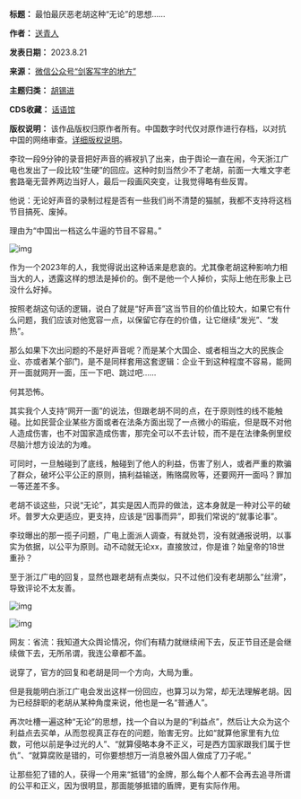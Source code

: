 

**标题：** 最怕最厌恶老胡这种“无论”的思想……  

**作者：** [送青人](https://chinadigitaltimes.net/space/剑客写字的地方)  

**发表日期：** 2023.8.21  

**来源：** [微信公众号“剑客写字的地方”](https://web.archive.org/web/https://mp.weixin.qq.com/s/Lk-53IFD9Dp8SIrXS0ToGw)  

**主题归类：** [胡锡进](https://chinadigitaltimes.net/space/胡锡进)  

**CDS收藏：** [话语馆](https://chinadigitaltimes.net/space/%E8%AF%9D%E8%AF%AD%E9%A6%86)  

**版权说明：** 该作品版权归原作者所有。中国数字时代仅对原作进行存档，以对抗中国的网络审查。[详细版权说明](https://chinadigitaltimes.net/chinese/copyright)。


李玟一段9分钟的录音把好声音的裤衩扒了出来，由于舆论一直在闹，今天浙江广电也发出了一段比较“生硬”的回应。这种时刻当然少不了老胡，前面一大堆文字老套路毫无营养两边当好人，最后一段画风突变，让我觉得略有些反胃。


他说：无论好声音的录制过程是否有一些我们尚不清楚的猫腻，我都不支持将这档节目搞死、废掉。


理由为“中国出一档这么牛逼的节目不容易。”


![img](https://chinadigitaltimes.net/chinese/files/2023/08/post-699528-64e3713e5e046.png)


作为一个2023年的人，我觉得说出这种话来是悲哀的。尤其像老胡这种影响力相当大的人，透露这样的想法是掉价的。倒不是他一个人掉价，实际上他在形象上已没什么好掉。


按照老胡这句话的逻辑，说白了就是“好声音”这当节目的价值比较大，如果它有什么问题，我们应该对他宽容一点，以保留它存在的价值，让它继续“发光”、“发热”。


那么如果下次出问题的不是好声音呢？而是某个大国企、或者相当之大的民族企业、亦或者某个部门，是不是同样套用这套逻辑：企业干到这种程度不容易，能网开一面就网开一面，压一下吧、跳过吧……


何其恐怖。


其实我个人支持“网开一面”的说法，但跟老胡不同的点，在于原则性的线不能触碰。比如民营企业某些方面或者在法条方面出现了一点微小的瑕疵，但是既不对他人造成伤害，也不对国家造成伤害，那完全可以不去计较，而不是在法律条例里绞尽脑汁想方设法的为难。


可同时，一旦触碰到了底线，触碰到了他人的利益，伤害了别人，或者严重的欺骗了群众，破坏公平公正的原则，搞利益输送，贿赂腐败等，还要网开一面吗？罪加一等还差不多。


老胡不谈这些，只说“无论”，其实是因人而异的做法，这本身就是一种对公平的破坏。普罗大众更适应，更支持，应该是“因事而异”，即我们常说的“就事论事”。


李玟曝出的那一揽子问题，广电上面派人调查，有就处罚，没有就通报说明，以事实为依据，以公平为原则。动不动就无论xx，直接放过，你是谁？始皇帝的18世重孙？


至于浙江广电的回复，显然也跟老胡有点类似，只不过他们没有老胡那么“丝滑”，导致评论不太友善。


![img](https://chinadigitaltimes.net/chinese/files/2023/08/post-699528-64e37140f1876.png)


![img](https://chinadigitaltimes.net/chinese/files/2023/08/post-699528-64e37143859e4.png)


网友：省流：我知道大众舆论情况，你们有精力就继续闹下去，反正节目还是会继续做下去，无所吊谓，我连公章都不盖。


说穿了，官方的回复和老胡是同一个方向，大局为重。


但是我能明白浙江广电会发出这样一份回应，也算习以为常，却无法理解老胡。因为已经辞职的老胡从某种角度来说，他也是一名“普通人”。


再次吐槽一遍这种“无论”的思想，找一个自以为是的“利益点”，然后让大众为这个利益点去买单，从而忽视真正存在的问题，贻害无穷。比如“就算他家里有九位数，可他以前是争过光的人”、“就算侵略本身不正义，可是西方国家跟我们属于世仇”、“就算腐败是错的，可你要想想万一消息被外国人做成了刀子呢。”


让那些犯了错的人，获得一个用来“抵错”的金牌，那么每个人都不会再去追寻所谓的公平和正义，因为很明显，那面能够抵错的盾牌，更有实际作用。

